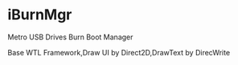iBurnMgr
========

Metro USB Drives Burn Boot Manager

Base WTL Framework,Draw UI by Direct2D,DrawText by DirecWrite
